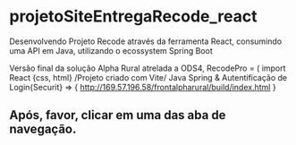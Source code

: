 # projetoSiteEntregaRecode_react
Desenvolvendo Projeto Recode através da ferramenta React, consumindo uma API em Java, utilizando o ecossystem Spring Boot

Versão final da solução Alpha Rural atrelada a ODS4, RecodePro = ( import React {css, html} /Projeto criado com Vite/ Java Spring & Autentificação de Login{Securit} => {
  http://169.57.196.58/frontalpharural/build/index.html
}

## Após, favor, clicar em uma das aba de navegação.
